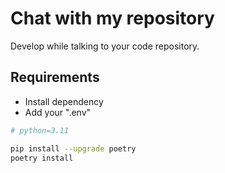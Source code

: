 # Chat with my repository
Develop while talking to your code repository.

## Requirements
- Install dependency
- Add your ".env"
```sh
# python=3.11

pip install --upgrade poetry
poetry install
```